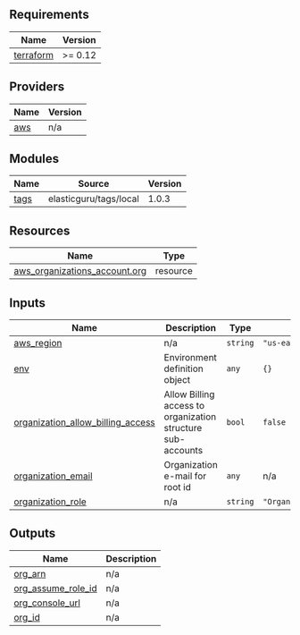 ## Requirements

| Name | Version |
|------|---------|
| <a name="requirement_terraform"></a> [terraform](#requirement\_terraform) | >= 0.12 |

## Providers

| Name | Version |
|------|---------|
| <a name="provider_aws"></a> [aws](#provider\_aws) | n/a |

## Modules

| Name | Source | Version |
|------|--------|---------|
| <a name="module_tags"></a> [tags](#module\_tags) | elasticguru/tags/local | 1.0.3 |

## Resources

| Name | Type |
|------|------|
| [aws_organizations_account.org](https://registry.terraform.io/providers/hashicorp/aws/latest/docs/resources/organizations_account) | resource |

## Inputs

| Name | Description | Type | Default | Required |
|------|-------------|------|---------|:--------:|
| <a name="input_aws_region"></a> [aws\_region](#input\_aws\_region) | n/a | `string` | `"us-east-1"` | no |
| <a name="input_env"></a> [env](#input\_env) | Environment definition object | `any` | `{}` | no |
| <a name="input_organization_allow_billing_access"></a> [organization\_allow\_billing\_access](#input\_organization\_allow\_billing\_access) | Allow Billing access to organization structure sub-accounts | `bool` | `false` | no |
| <a name="input_organization_email"></a> [organization\_email](#input\_organization\_email) | Organization e-mail for root id | `any` | n/a | yes |
| <a name="input_organization_role"></a> [organization\_role](#input\_organization\_role) | n/a | `string` | `"OrganizationAllowAllAccess"` | no |

## Outputs

| Name | Description |
|------|-------------|
| <a name="output_org_arn"></a> [org\_arn](#output\_org\_arn) | n/a |
| <a name="output_org_assume_role_id"></a> [org\_assume\_role\_id](#output\_org\_assume\_role\_id) | n/a |
| <a name="output_org_console_url"></a> [org\_console\_url](#output\_org\_console\_url) | n/a |
| <a name="output_org_id"></a> [org\_id](#output\_org\_id) | n/a |
